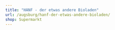 ```yaml
---
title: "HANF - der etwas andere Bioladen"
url: /augsburg/hanf-der-etwas-andere-bioladen/
shop: Supermarkt
---
```

